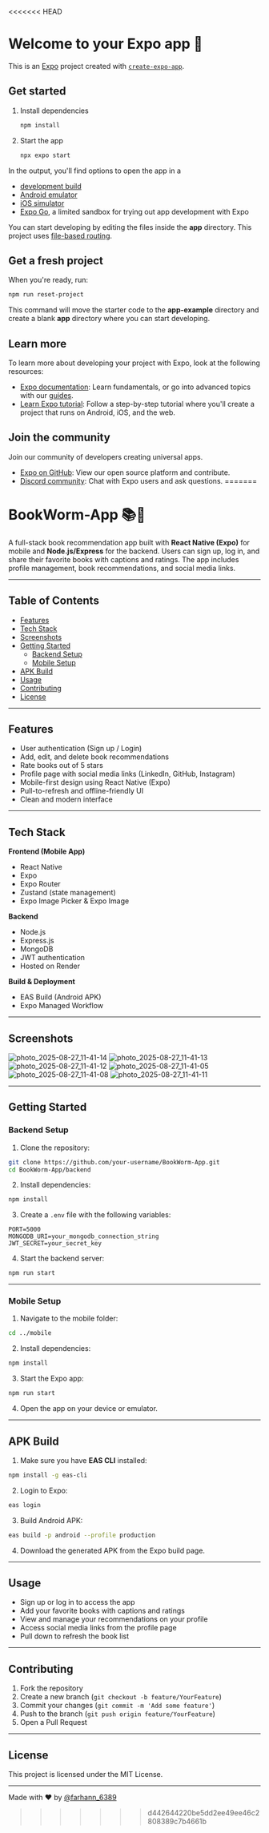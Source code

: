 <<<<<<< HEAD
# Welcome to your Expo app 👋

This is an [Expo](https://expo.dev) project created with [`create-expo-app`](https://www.npmjs.com/package/create-expo-app).

## Get started

1. Install dependencies

   ```bash
   npm install
   ```

2. Start the app

   ```bash
   npx expo start
   ```

In the output, you'll find options to open the app in a

- [development build](https://docs.expo.dev/develop/development-builds/introduction/)
- [Android emulator](https://docs.expo.dev/workflow/android-studio-emulator/)
- [iOS simulator](https://docs.expo.dev/workflow/ios-simulator/)
- [Expo Go](https://expo.dev/go), a limited sandbox for trying out app development with Expo

You can start developing by editing the files inside the **app** directory. This project uses [file-based routing](https://docs.expo.dev/router/introduction).

## Get a fresh project

When you're ready, run:

```bash
npm run reset-project
```

This command will move the starter code to the **app-example** directory and create a blank **app** directory where you can start developing.

## Learn more

To learn more about developing your project with Expo, look at the following resources:

- [Expo documentation](https://docs.expo.dev/): Learn fundamentals, or go into advanced topics with our [guides](https://docs.expo.dev/guides).
- [Learn Expo tutorial](https://docs.expo.dev/tutorial/introduction/): Follow a step-by-step tutorial where you'll create a project that runs on Android, iOS, and the web.

## Join the community

Join our community of developers creating universal apps.

- [Expo on GitHub](https://github.com/expo/expo): View our open source platform and contribute.
- [Discord community](https://chat.expo.dev): Chat with Expo users and ask questions.
=======
# BookWorm-App 📚🐛

A full-stack book recommendation app built with **React Native (Expo)** for mobile and **Node.js/Express** for the backend. Users can sign up, log in, and share their favorite books with captions and ratings. The app includes profile management, book recommendations, and social media links.

---

## Table of Contents
- [Features](#features)
- [Tech Stack](#tech-stack)
- [Screenshots](#screenshots)
- [Getting Started](#getting-started)
  - [Backend Setup](#backend-setup)
  - [Mobile Setup](#mobile-setup)
- [APK Build](#apk-build)
- [Usage](#usage)
- [Contributing](#contributing)
- [License](#license)

---

## Features

- User authentication (Sign up / Login)
- Add, edit, and delete book recommendations
- Rate books out of 5 stars
- Profile page with social media links (LinkedIn, GitHub, Instagram)
- Mobile-first design using React Native (Expo)
- Pull-to-refresh and offline-friendly UI
- Clean and modern interface

---

## Tech Stack

**Frontend (Mobile App)**
- React Native
- Expo
- Expo Router
- Zustand (state management)
- Expo Image Picker & Expo Image

**Backend**
- Node.js
- Express.js
- MongoDB
- JWT authentication
- Hosted on Render

**Build & Deployment**
- EAS Build (Android APK)
- Expo Managed Workflow

---

## Screenshots


![photo_2025-08-27_11-41-14](https://github.com/user-attachments/assets/000b91c5-c8b2-4561-ae7a-e32724b830c8)
![photo_2025-08-27_11-41-13](https://github.com/user-attachments/assets/cd1f5f34-b457-4e70-93cc-fb02c69b1e8c)
![photo_2025-08-27_11-41-12](https://github.com/user-attachments/assets/1861f90e-f730-4ac9-bb91-6e76985fd916)
![photo_2025-08-27_11-41-05](https://github.com/user-attachments/assets/3d136aa9-b038-4440-a175-c6b6beed69f8)
![photo_2025-08-27_11-41-08](https://github.com/user-attachments/assets/098816c4-4dd8-460f-9076-4e4f9ebd7a4f)
![photo_2025-08-27_11-41-11](https://github.com/user-attachments/assets/a910c558-b288-469d-8ac1-a407c8dbc57b)


---

## Getting Started

### Backend Setup

1. Clone the repository:
```bash
git clone https://github.com/your-username/BookWorm-App.git
cd BookWorm-App/backend
````

2. Install dependencies:

```bash
npm install
```

3. Create a `.env` file with the following variables:

```env
PORT=5000
MONGODB_URI=your_mongodb_connection_string
JWT_SECRET=your_secret_key
```

4. Start the backend server:

```bash
npm run start
```

---

### Mobile Setup

1. Navigate to the mobile folder:

```bash
cd ../mobile
```

2. Install dependencies:

```bash
npm install
```

3. Start the Expo app:

```bash
npm run start
```

4. Open the app on your device or emulator.

---

## APK Build

1. Make sure you have **EAS CLI** installed:

```bash
npm install -g eas-cli
```

2. Login to Expo:

```bash
eas login
```

3. Build Android APK:

```bash
eas build -p android --profile production
```

4. Download the generated APK from the Expo build page.

---

## Usage

* Sign up or log in to access the app
* Add your favorite books with captions and ratings
* View and manage your recommendations on your profile
* Access social media links from the profile page
* Pull down to refresh the book list

---

## Contributing

1. Fork the repository
2. Create a new branch (`git checkout -b feature/YourFeature`)
3. Commit your changes (`git commit -m 'Add some feature'`)
4. Push to the branch (`git push origin feature/YourFeature`)
5. Open a Pull Request

---

## License

This project is licensed under the MIT License.

---

Made with ❤️ by [@farhann\_6389](https://github.com/farhann-6389)


>>>>>>> d442644220be5dd2ee49ee46c2808389c7b4661b

